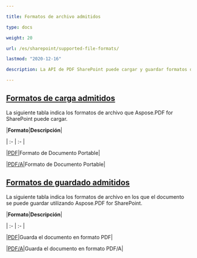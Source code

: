 ```yaml
---

title: Formatos de archivo admitidos

type: docs

weight: 20

url: /es/sharepoint/supported-file-formats/

lastmod: "2020-12-16"

description: La API de PDF SharePoint puede cargar y guardar formatos de archivo que incluyen PDF y PDF/A.

---
```


## <ins>**Formatos de carga admitidos**

La siguiente tabla indica los formatos de archivo que Aspose.PDF for SharePoint puede cargar.



|**Formato**|**Descripción**|

| :- | :- |

|[PDF](https://docs.fileformat.com/pdf/)|Formato de Documento Portable|

|[PDF/A](https://docs.fileformat.com/pdf/a/)|Formato de Documento Portable|

## <ins>**Formatos de guardado admitidos**

La siguiente tabla indica los formatos de archivo en los que el documento se puede guardar utilizando Aspose.PDF for SharePoint. 



|**Formato**|**Descripción**|

| :- | :- |

|[PDF](https://docs.fileformat.com/pdf/)|Guarda el documento en formato PDF|

|[PDF/A](https://docs.fileformat.com/pdf/a/)|Guarda el documento en formato PDF/A|